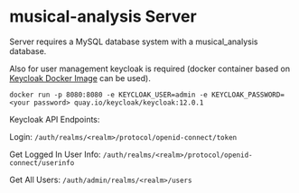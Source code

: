# musical-analysis Server

Server requires a MySQL database system with a musical_analysis database.

Also for user management keycloak is required (docker container based on [Keycloak Docker Image](https://hub.docker.com/r/jboss/keycloak/) can be used).

```docker run -p 8080:8080 -e KEYCLOAK_USER=admin -e KEYCLOAK_PASSWORD=<your password> quay.io/keycloak/keycloak:12.0.1```

Keycloak API Endpoints:

Login: ```/auth/realms/<realm>/protocol/openid-connect/token```

Get Logged In User Info: ```/auth/realms/<realm>/protocol/openid-connect/userinfo```

Get All Users: ```/auth/admin/realms/<realm>/users```